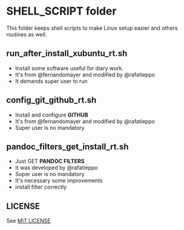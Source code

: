 # SHELL_SCRIPT folder

This folder keeps shell scripts to make Linux setup easier and others
routines as well.

## run_after_install_xubuntu_rt.sh

- Install some software useful for diary work.
- It's from @fernandomayer and modified by @rafatieppo
- It demands super user to run

## config_git_github_rt.sh

- Install and configure **GITHUB**
- It's from @fernandomayer and modified by @rafatieppo
- Super user is no mandatory

## pandoc_filters_get_install_rt.sh

- Just GET **PANDOC FILTERS**
- It was developed by @rafatieppo
- Super user is no mandatory
- It's necessary some improvements
- install filter correctly

## LICENSE

See [MIT LICENSE](https://github.com/rafatieppo/SHELL_SCRIPT/blob/master/LICENSE.md)



